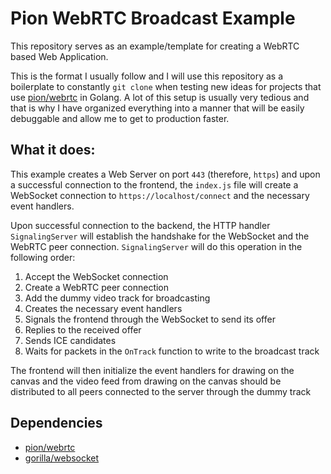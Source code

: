 # Pion WebRTC Broadcast Example
This repository serves as an example/template for creating a WebRTC based Web Application.

This is the format I usually follow and I will use this repository as a boilerplate to constantly `git clone`
when testing new ideas for projects that use [pion/webrtc](https://github.com/pion/webrtc) in Golang.
A lot of this setup is usually very tedious and  that is why I have organized everything into a manner 
that will be easily debuggable and allow me to get to production faster.

## What it does:
This example creates a Web Server on port `443` (therefore, `https`) and upon a successful connection to the frontend,
the `index.js` file will create a WebSocket connection to `https://localhost/connect` and the necessary event handlers.

Upon successful connection to the backend, the HTTP handler `SignalingServer` will establish the handshake for the WebSocket
and the WebRTC peer connection. `SignalingServer` will do this operation in the following order:
1. Accept the WebSocket connection
2. Create a WebRTC peer connection
3. Add the dummy video track for broadcasting
4. Creates the necessary event handlers
5. Signals the frontend through the WebSocket to send its offer
6. Replies to the received offer
7. Sends ICE candidates
8. Waits for packets in the `OnTrack` function to write to the broadcast track

The frontend will then initialize the event handlers for drawing on the canvas and the video feed
from drawing on the canvas should be distributed to all peers connected to the server through the dummy track

## Dependencies
- [pion/webrtc](https://github.com/pion/webrtc)
- [gorilla/websocket](https://github.com/gorilla/websocket)

